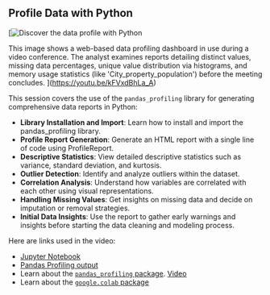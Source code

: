 ## Profile Data with Python

[![Discover the data profile with Python](https://i.ytimg.com/vi_webp/kFVxdBhLa_A/sddefault.webp)

This image shows a web-based data profiling dashboard in use during a video conference. The analyst examines reports detailing distinct values, missing data percentages, unique value distribution via histograms, and memory usage statistics (like 'City_property_population') before the meeting concludes.
](https://youtu.be/kFVxdBhLa_A)

This session covers the use of the `pandas_profiling` library for generating comprehensive data reports in Python:

- **Library Installation and Import**: Learn how to install and import the pandas_profiling library.
- **Profile Report Generation**: Generate an HTML report with a single line of code using ProfileReport.
- **Descriptive Statistics**: View detailed descriptive statistics such as variance, standard deviation, and kurtosis.
- **Outlier Detection**: Identify and analyze outliers within the dataset.
- **Correlation Analysis**: Understand how variables are correlated with each other using visual representations.
- **Handling Missing Values**: Get insights on missing data and decide on imputation or removal strategies.
- **Initial Data Insights**: Use the report to gather early warnings and insights before starting the data cleaning and modeling process.

Here are links used in the video:

- [Jupyter Notebook](https://colab.research.google.com/drive/1hFo_zvBuKw_ugxRjX4XUSh65-hAvl7X0)
- [Pandas Profiling output](https://drive.google.com/file/d/1cqu52zgddCJqzbLd7xqDC2RXPNkufFlN/view)
- Learn about the [`pandas_profiling` package](https://github.com/ydataai/ydata-profiling). [Video](https://youtu.be/Ef169VELt5o)
- Learn about the [`google.colab` package](https://colab.research.google.com/notebooks/io.ipynb)
